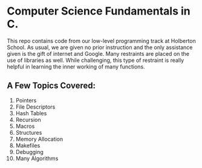 # Computer Science Fundamentals in C.

This repo contains code from our low-level programming track at Holberton School. As usual, we are given no prior instruction and the only assistance given is the gift of internet and Google. Many restraints are placed on the use of libraries as well. While challenging, this type of restraint is really helpful in learning the inner working of many functions.

## A Few Topics Covered:

1. Pointers
1. File Descriptors
1. Hash Tables
1. Recursion
1. Macros
1. Structures
1. Memory Allocation
1. Makefiles
1. Debugging
1. Many Algorithms
